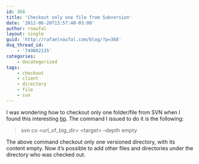 ```yaml
---
id: 368
title: 'Checkout only one file from Subversion'
date: '2012-06-20T13:57:40-03:00'
author: rnaufal
layout: single
guid: 'http://rafaelnaufal.com/blog/?p=368'
dsq_thread_id:
    - '749002135'
categories:
    - Uncategorized
tags:
    - checkout
    - client
    - directory
    - file
    - svn
---
```


I was wondering how to checkout only one folder/file from SVN when I found this interesting [tip](http://stackoverflow.com/questions/122107/checkout-one-file-from-subversion). The command I issued to do it is the following:

> svn co &lt;url\_of\_big\_dir&gt; &lt;target&gt; –depth empty

The above command checkout only one versioned directory, with its content empty. Now it’s possible to add other files and directories under the directory who was checked out.